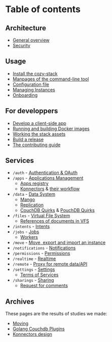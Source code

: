 # Table of contents

## Architecture

-   [General overview](architecture.md)
-   [Security](security.md)

## Usage

-   [Install the cozy-stack](INSTALL.md)
-   [Manpages of the command-line tool](cli/cozy-stack.md)
-   [Configuration file](config.md)
-   [Managing Instances](instance.md)
-   [Onboarding](onboarding.md)

## For developpers

-   [Develop a client-side app](client-app-dev.md)
-   [Running and building Docker images](docker.md)
-   [Working the stack assets](assets.md)
-   [Build a release](release.md)
-   [The contributing guide](CONTRIBUTING.md)

## Services

-   `/auth` - [Authentication & OAuth](auth.md)
-   `/apps` - [Applications Management](apps.md)
    -   [Apps registry](registry.md)
    -   [Konnectors](konnectors.md) &
        [their workflow](konnectors-workflow.md)
-   `/data` - [Data System](data-system.md)
    -   [Mango](mango.md)
    -   [Replication](replication.md)
    -   [CouchDB Quirks](couchdb-quirks.md) &
        [PouchDB Quirks](pouchdb-quirks.md)
-   `/files` - [Virtual File System](files.md)
    -   [References of documents in VFS](references-docs-in-vfs.md)
-   `/intents` - [Intents](intents.md)
-   `/jobs` - [Jobs](jobs.md)
    -   [Workers](workers.md)
-   `/move` - [Move, export and import an instance](move.md)
-   `/notifications` - [Notifications](notifications.md)
-   `/permissions` - [Permissions](permissions.md)
-   `/realtime` - [Realtime](realtime.md)
-   `/remote` - [Proxy for remote data/API](remote.md)
-   `/settings` - [Settings](settings.md)
    -   [Terms of Services](user-action-required.md)
-   `/sharings` - [Sharing](sharing.md)
    -   [Request for comments](sharing-design.md)

## Archives

These pages are the results of studies we made:

-   [Moving](moving.md)
-   [Golang Couchdb Plugins](couchdb-plugins.md)
-   [Konnectors design](konnectors-design.md)
